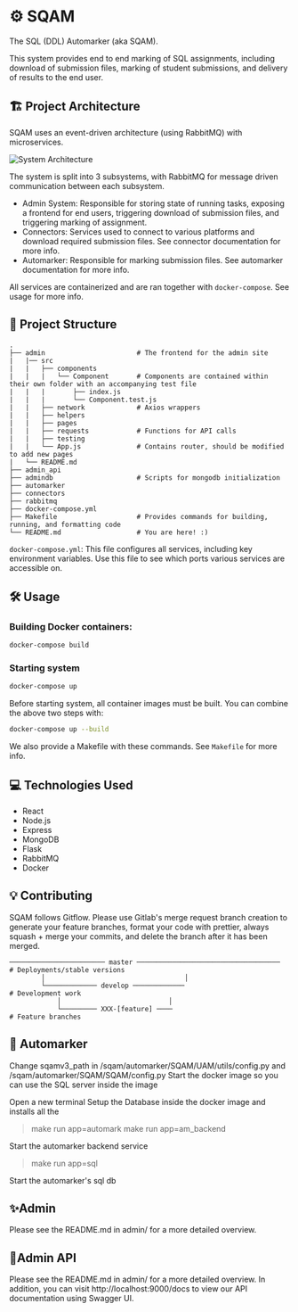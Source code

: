 # ⚙️ SQAM

The SQL (DDL) Automarker (aka SQAM).

This system provides end to end marking of SQL assignments, including download of submission files, marking of student submissions, and delivery of results to the end user.


## 🏗 Project Architecture

SQAM uses an event-driven architecture (using RabbitMQ) with microservices.

![System Architecture](https://i.imgur.com/RNfazIG.png)

The system is split into 3 subsystems, with RabbitMQ for message driven communication between each subsystem.

- Admin System: Responsible for storing state of running tasks, exposing a frontend for end users, triggering download of submission files, and triggering marking of assignment.
- Connectors: Services used to connect to various platforms and download required submission files. See connector documentation for more info.
- Automarker: Responsible for marking submission files. See automarker documentation for more info.

All services are containerized and are ran together with `docker-compose`. See usage for more info.

## 📁 Project Structure


```text
.
├── admin                       # The frontend for the admin site
|   |── src
|   |   ├── components     
|   |   |   └── Component       # Components are contained within their own folder with an accompanying test file
|   |   |       ├── index.js
|   |   |       └── Component.test.js
|   |   ├── network             # Axios wrappers
|   |   ├── helpers
|   |   ├── pages
|   |   ├── requests            # Functions for API calls
|   |   ├── testing  
|   |   └── App.js              # Contains router, should be modified to add new pages              
|   └── README.md                         
├── admin_api
├── admindb                     # Scripts for mongodb initialization
├── automarker
├── connectors
├── rabbitmq
├── docker-compose.yml
├── Makefile                    # Provides commands for building, running, and formatting code
└── README.md                   # You are here! :)
```


`docker-compose.yml`: This file configures all services, including key environment variables. Use this file to see which ports various services are accessible on.



## 🛠️ Usage

### Building Docker containers:
```sh
docker-compose build
```

### Starting system
```sh
docker-compose up
```
Before starting system, all container images must be built. You can combine the above two steps with:
```sh
docker-compose up --build
```
We also provide a Makefile with these commands. See `Makefile` for more info.


## 💻 Technologies Used

- React
- Node.js
- Express
- MongoDB
- Flask
- RabbitMQ
- Docker

## 💡 Contributing

SQAM follows Gitflow. Please use Gitlab's merge request branch creation to generate your feature branches, format your code with prettier, always squash + merge your commits, and delete the branch after it has been merged.

```
──────────────────────── master ────────────────────────────────────    # Deployments/stable versions
        │                                   │
        └───────────── develop ─────────────                            # Development work
            │                           │
            └───────── XXX-[feature] ────                               # Feature branches
```

## 📠 Automarker

Change sqamv3_path in /sqam/automarker/SQAM/UAM/utils/config.py and /sqam/automarker/SQAM/SQAM/config.py
Start the docker image so you can use the SQL server inside the image

Open a new terminal
Setup the Database inside the docker image and installs all the

> make run app=automark 
> make run app=am_backend

Start the automarker backend service

> make run app=sql

Start the automarker's sql db

## ✨Admin

Please see the README.md in admin/ for a more detailed overview.

## 🧠Admin API

Please see the README.md in admin/ for a more detailed overview.
In addition, you can visit http://localhost:9000/docs to view our API documentation using Swagger UI.
